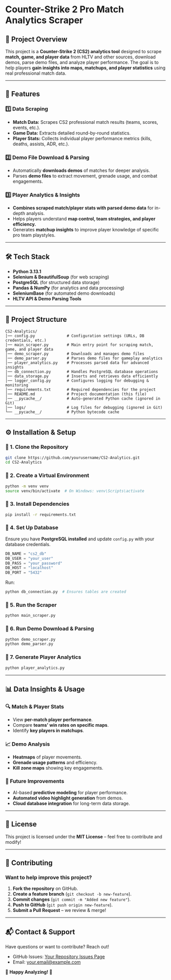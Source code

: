 # **Counter-Strike 2 Pro Match Analytics Scraper**

## **📌 Project Overview**

This project is a **Counter-Strike 2 (CS2) analytics tool** designed to scrape **match, game, and player data** from HLTV and other sources, download demos, parse demo files, and analyze player performance. The goal is to help players **gain insights into maps, matchups, and player statistics** using real professional match data.

---

## **🚀 Features**

### **1️⃣ Data Scraping**

- **Match Data:** Scrapes CS2 professional match results (teams, scores, events, etc.).
- **Game Data:** Extracts detailed round-by-round statistics.
- **Player Stats:** Collects individual player performance metrics (kills, deaths, assists, ADR, etc.).

### **2️⃣ Demo File Download & Parsing**

- Automatically **downloads demos** of matches for deeper analysis.
- Parses **demo files** to extract movement, grenade usage, and combat engagements.

### **3️⃣ Player Analytics & Insights**

- **Combines scraped match/player stats with parsed demo data** for in-depth analysis.
- Helps players understand **map control, team strategies, and player efficiency.**
- Generates **matchup insights** to improve player knowledge of specific pro team playstyles.

---

## **🛠️ Tech Stack**

- **Python 3.13.1**
- **Selenium & BeautifulSoup** (for web scraping)
- **PostgreSQL** (for structured data storage)
- **Pandas & NumPy** (for analytics and data processing)
- **SeleniumBase** (for automated demo downloads)
- **HLTV API & Demo Parsing Tools**

---

## **📂 Project Structure**

```
CS2-Analytics/
│── config.py              # Configuration settings (URLs, DB credentials, etc.)
│── main_scraper.py        # Main entry point for scraping match, game, and player data
│── demo_scraper.py        # Downloads and manages demo files
│── demo_parser.py         # Parses demo files for gameplay analytics
│── player_analytics.py    # Processes parsed data for advanced insights
│── db_connection.py       # Handles PostgreSQL database operations
│── data_storage.py        # Inserts and retrieves data efficiently
│── logger_config.py       # Configures logging for debugging & monitoring
│── requirements.txt       # Required dependencies for the project
│── README.md              # Project documentation (this file)
│── __pycache__/           # Auto-generated Python cache (ignored in Git)
│── logs/                  # Log files for debugging (ignored in Git)
└── __pycache__/           # Python bytecode cache
```

---

## **⚙️ Installation & Setup**

### **🔹 1. Clone the Repository**

```sh
git clone https://github.com/yourusername/CS2-Analytics.git
cd CS2-Analytics
```

### **🔹 2. Create a Virtual Environment**

```sh
python -m venv venv
source venv/bin/activate  # On Windows: venv\Scripts\activate
```

### **🔹 3. Install Dependencies**

```sh
pip install -r requirements.txt
```

### **🔹 4. Set Up Database**

Ensure you have **PostgreSQL installed** and update `config.py` with your database credentials.

```python
DB_NAME = "cs2_db"
DB_USER = "your_user"
DB_PASS = "your_password"
DB_HOST = "localhost"
DB_PORT = "5432"
```

Run:

```sh
python db_connection.py  # Ensures tables are created
```

### **🔹 5. Run the Scraper**

```sh
python main_scraper.py
```

### **🔹 6. Run Demo Download & Parsing**

```sh
python demo_scraper.py
python demo_parser.py
```

### **🔹 7. Generate Player Analytics**

```sh
python player_analytics.py
```

---

## **📊 Data Insights & Usage**

### **🔍 Match & Player Stats**

- View **per-match player performance**.
- Compare **teams' win rates on specific maps**.
- Identify **key players in matchups**.

### **📈 Demo Analysis**

- **Heatmaps** of player movements.
- **Grenade usage patterns** and efficiency.
- **Kill zone maps** showing key engagements.

### **🤖 Future Improvements**

- AI-based **predictive modeling** for player performance.
- **Automated video highlight generation** from demos.
- **Cloud database integration** for long-term data storage.

---

## **📝 License**

This project is licensed under the **MIT License** – feel free to contribute and modify!

---

## **🙌 Contributing**

### **Want to help improve this project?**

1. **Fork the repository** on GitHub.
2. **Create a feature branch** (`git checkout -b new-feature`).
3. **Commit changes** (`git commit -m "Added new feature"`).
4. **Push to GitHub** (`git push origin new-feature`).
5. **Submit a Pull Request** – we review & merge!

---

## **📬 Contact & Support**

Have questions or want to contribute? Reach out!

- GitHub Issues: [Your Repository Issues Page](https://github.com/yourusername/CS2-Analytics/issues)
- Email: [your.email@example.com](mailto\:your.email@example.com)

🚀 **Happy Analyzing!** 🎯

